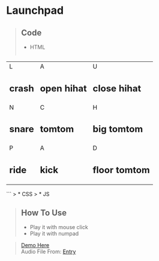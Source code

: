 # Launchpad
> ## Code
> * HTML
> ```html
<!DOCTYPE html>
<html lang="en" dir="ltr">
  <head>
    <meta charset="utf-8">
    <title></title>
    <link rel="stylesheet" href="css/reset.css">
    <link rel="stylesheet" href="css/style.css">
  </head>
  <body>
    <table>
      <tr>
        <td name="q">
          L
          <h2>crash</h2>
        </td>
        <td name="w">
          A
          <h2>open hihat</h2>
        </td>
        <td name="e">
          U
          <h2>close hihat</h2>
        </td>
      </tr>
      <tr>
        <td name="r">
          N
          <h2>snare</h2>
        </td>
        <td name="t">
          C
          <h2>tomtom</h2>
        </td>
        <td name="y">
          H
          <h2>big tomtom</h2>
        </td>
      </tr>
      <tr>
        <td name="u">
          P
          <h2>ride</h2>
        </td>
        <td name="i">
          A
          <h2>kick</h2>
        </td>
        <td name="o">
          D
          <h2>floor tomtom</h2>
        </td>
      </tr>
    </table>
    <script src="js/script.js" charset="utf-8"></script>
  </body>
</html>
```
> * CSS
> * JS

> ## How To Use
> * Play it with mouse click <br>
> * Play it with numpad

> [Demo Here](https://tuple0110.github.io/launchpad) <br>
> Audio File From: [Entry](https://playentry.org)
